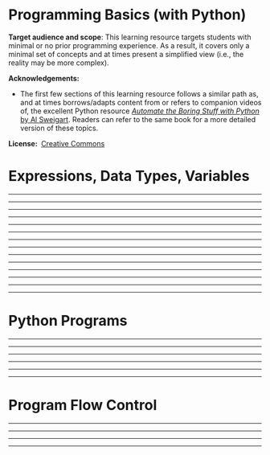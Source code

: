 <link rel="stylesheet" href="{{baseUrl}}/css/programming.css">

<div class="website-content">

# Programming Basics (with Python)

<tip-box> 

**Target audience and scope**: This learning resource targets students with minimal or no prior programming experience. As a result, it covers only a minimal set of concepts and at times present a simplified view (i.e., the reality may be more complex).

**Acknowledgements:**
* The first few sections of this learning resource follows a similar path as, and at times borrows/adapts content from or refers to companion videos of, the excellent Python resource [_Automate the Boring Stuff with Python_ by Al Sweigart](http://automatetheboringstuff.com/). Readers can refer to the same book for a more detailed version of these topics.

**License:&nbsp;** [Creative Commons](https://creativecommons.org/licenses/by-nc-sa/3.0/)
</tip-box>


# Expressions, Data Types, Variables

<include src="programs/text.md" /><hr><hr>
<include src="environment/text.md" /><hr><hr>
<include src="shell/text.md" /><hr><hr>
<include src="operators/text.md" /><hr><hr>
<include src="types/text.md" /><hr><hr>
<include src="variables/text.md" /><hr><hr>
<include src="exercises/circle.md" /><hr><hr>

# Python Programs

<include src="scripts/text.md" /><hr><hr>
<include src="comments/text.md" /><hr><hr>
<include src="usingFunctions/text.md" /><hr><hr>

# Program Flow Control

<include src="booleans/text.md" /><hr><hr>
<include src="if/text.md" /><hr><hr>

</div>